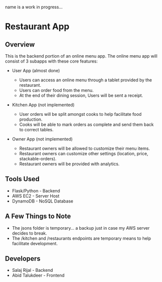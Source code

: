 name is a work in progress...

# Restaurant App


## Overview

This is the backend portion of an online menu app. The online menu app will consist of 3 subapps with these core features:

* User App (almost done)
  * Users can access an online menu through a tablet provided by the restaurant.
  * Users can order food from the menu.
  * At the end of their dining session, Users will be sent a receipt.

* Kitchen App (not implemented)
  * User orders will be split amongst cooks to help facilitate food production.
  * Cooks will be able to mark orders as complete and send them back to correct tables.

* Owner App (not implemented)
  * Restaurant owners will be allowed to customize their menu items.
  * Restaurant owners can customize other settings (location, price, stackable-orders).
  * Restaurant owners will be provided with analytics.

## Tools Used

* Flask/Python - Backend
* AWS EC2 - Server Host
* DynamoDB - NoSQL Database


## A Few Things to Note
* The jsons folder is temporary... a backup just in case my AWS server decides to break.
* The /kitchen and /restaurants endpoints are temporary means to help facilitate development. 

## Developers
* Salaj Rijal - Backend
* Abid Talukdeer - Frontend